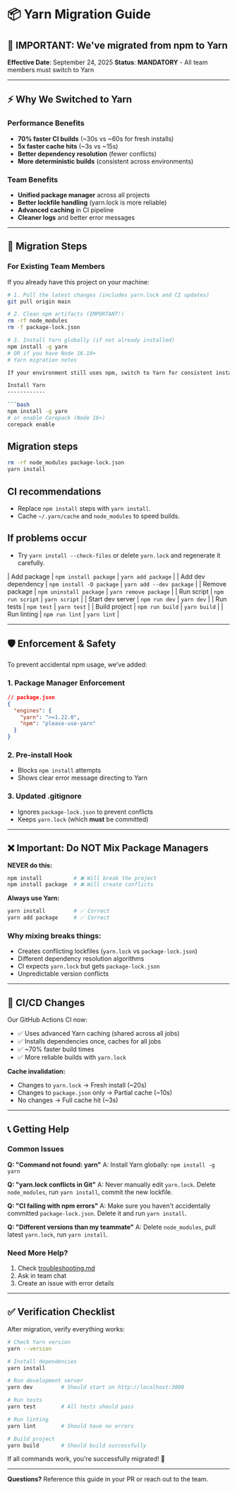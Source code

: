 # 📦 Yarn Migration Guide

## 🚨 **IMPORTANT: We've migrated from npm to Yarn**

**Effective Date**: September 24, 2025
**Status**: **MANDATORY** - All team members must switch to Yarn

---

## ⚡ **Why We Switched to Yarn**

### **Performance Benefits**
- **70% faster CI builds** (~30s vs ~60s for fresh installs)
- **5x faster cache hits** (~3s vs ~15s)
- **Better dependency resolution** (fewer conflicts)
- **More deterministic builds** (consistent across environments)

### **Team Benefits**
- **Unified package manager** across all projects
- **Better lockfile handling** (yarn.lock is more reliable)
- **Advanced caching** in CI pipeline
- **Cleaner logs** and better error messages

---

## 🔄 **Migration Steps**

### **For Existing Team Members**

If you already have this project on your machine:

```bash
# 1. Pull the latest changes (includes yarn.lock and CI updates)
git pull origin main

# 2. Clean npm artifacts (IMPORTANT!)
rm -rf node_modules
rm -f package-lock.json

# 3. Install Yarn globally (if not already installed)
npm install -g yarn
# OR if you have Node 16.10+
# Yarn migration notes

If your environment still uses npm, switch to Yarn for consistent installs and caching.

Install Yarn
------------

```bash
npm install -g yarn
# or enable Corepack (Node 16+)
corepack enable
```

Migration steps
---------------

```bash
rm -rf node_modules package-lock.json
yarn install
```

CI recommendations
------------------

- Replace `npm install` steps with `yarn install`.
- Cache `~/.yarn/cache` and `node_modules` to speed builds.

If problems occur
------------------

- Try `yarn install --check-files` or delete `yarn.lock` and regenerate it carefully.

| Add package | `npm install package` | `yarn add package` |
| Add dev dependency | `npm install -D package` | `yarn add --dev package` |
| Remove package | `npm uninstall package` | `yarn remove package` |
| Run script | `npm run script` | `yarn script` |
| Start dev server | `npm run dev` | `yarn dev` |
| Run tests | `npm test` | `yarn test` |
| Build project | `npm run build` | `yarn build` |
| Run linting | `npm run lint` | `yarn lint` |

---

## 🛡️ **Enforcement & Safety**

To prevent accidental npm usage, we've added:

### **1. Package Manager Enforcement**
```json
// package.json
{
  "engines": {
    "yarn": ">=1.22.0",
    "npm": "please-use-yarn"
  }
}
```

### **2. Pre-install Hook**
- Blocks `npm install` attempts
- Shows clear error message directing to Yarn

### **3. Updated .gitignore**
- Ignores `package-lock.json` to prevent conflicts
- Keeps `yarn.lock` (which **must** be committed)

---

## ❌ **Important: Do NOT Mix Package Managers**

**NEVER do this:**
```bash
npm install          # ❌ Will break the project
npm install package  # ❌ Will create conflicts
```

**Always use Yarn:**
```bash
yarn install         # ✅ Correct
yarn add package     # ✅ Correct
```

### **Why mixing breaks things:**
- Creates conflicting lockfiles (`yarn.lock` vs `package-lock.json`)
- Different dependency resolution algorithms
- CI expects `yarn.lock` but gets `package-lock.json`
- Unpredictable version conflicts

---

## 🚀 **CI/CD Changes**

Our GitHub Actions CI now:
- ✅ Uses advanced Yarn caching (shared across all jobs)
- ✅ Installs dependencies once, caches for all jobs
- ✅ ~70% faster build times
- ✅ More reliable builds with `yarn.lock`

**Cache invalidation:**
- Changes to `yarn.lock` → Fresh install (~20s)
- Changes to `package.json` only → Partial cache (~10s)
- No changes → Full cache hit (~3s)

---

## 📞 **Getting Help**

### **Common Issues**

**Q: "Command not found: yarn"**
A: Install Yarn globally: `npm install -g yarn`

**Q: "yarn.lock conflicts in Git"**
A: Never manually edit `yarn.lock`. Delete `node_modules`, run `yarn install`, commit the new lockfile.

**Q: "CI failing with npm errors"**
A: Make sure you haven't accidentally committed `package-lock.json`. Delete it and run `yarn install`.

**Q: "Different versions than my teammate"**
A: Delete `node_modules`, pull latest `yarn.lock`, run `yarn install`.

### **Need More Help?**

1. Check [troubleshooting.md](./troubleshooting.md)
2. Ask in team chat
3. Create an issue with error details

---

## ✅ **Verification Checklist**

After migration, verify everything works:

```bash
# Check Yarn version
yarn --version

# Install dependencies
yarn install

# Run development server
yarn dev         # Should start on http://localhost:3000

# Run tests
yarn test        # All tests should pass

# Run linting
yarn lint        # Should have no errors

# Build project
yarn build       # Should build successfully
```

If all commands work, you're successfully migrated! 🎉

---

**Questions?** Reference this guide in your PR or reach out to the team.